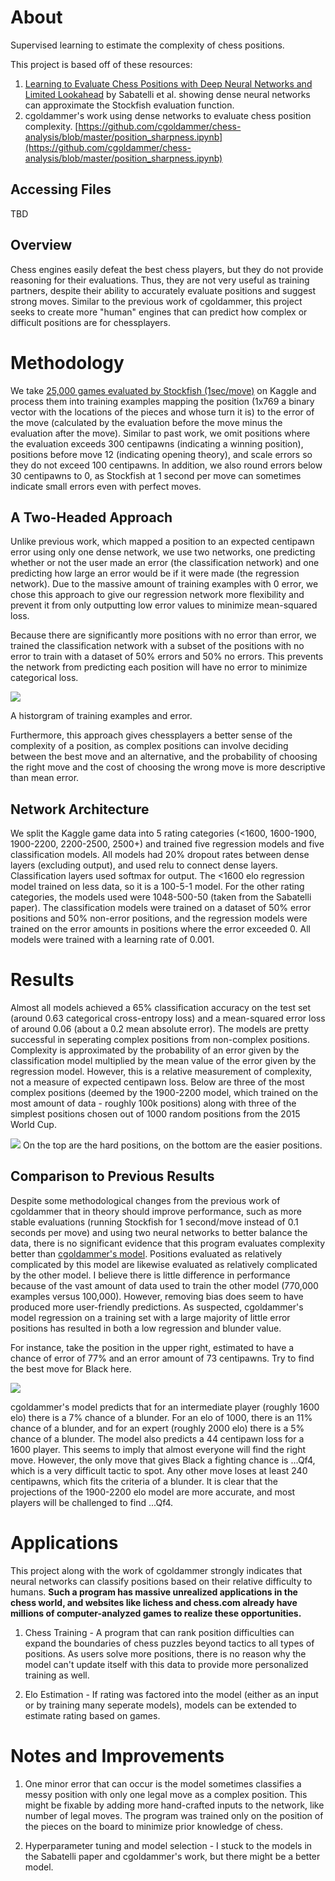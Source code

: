 About
=====
Supervised learning to estimate the complexity of chess positions.

This project is based off of these resources:

1) [Learning to Evaluate Chess Positions with Deep Neural Networks and Limited Lookahead](https://www.ai.rug.nl/~mwiering/GROUP/ARTICLES/ICPRAM_CHESS_DNN_2018.pdf) by Sabatelli et al. showing dense neural networks can approximate the Stockfish evaluation function.
2) cgoldammer's work using dense networks to evaluate chess position complexity. [https://github.com/cgoldammer/chess-analysis/blob/master/position_sharpness.ipynb](https://github.com/cgoldammer/chess-analysis/blob/master/position_sharpness.ipynb)

Accessing Files
-----
TBD

Overview
-----
Chess engines easily defeat the best chess players, but they do not provide reasoning for their evaluations. Thus, they are not very useful as training partners, despite their ability to accurately evaluate positions and suggest strong moves. Similar to the previous work of cgoldammer, this project seeks to create more "human" engines that can predict how complex or difficult positions are for  chessplayers.

Methodology
=====
We take [25,000 games evaluated by Stockfish (1sec/move)](https://www.kaggle.com/c/finding-elo/data) on Kaggle and process them into training examples mapping the position (1x769 a binary vector with the locations of the pieces and whose turn it is) to the error of the move (calculated by the evaluation before the move minus the evaluation after the move). Similar to past work, we omit positions where the evaluation exceeds 300 centipawns (indicating a winning position), positions before move 12 (indicating opening theory), and scale errors so they do not exceed 100 centipawns. In addition, we also round errors below 30 centipawns to 0, as Stockfish at 1 second per move can sometimes indicate small errors even with perfect moves.

A Two-Headed Approach
-----
Unlike previous work, which mapped a position to an expected centipawn error using only one dense network, we use two networks, one predicting whether or not the user made an error (the classification network) and one predicting how large an error would be if it were made (the regression network). Due to the massive amount of training examples with 0 error, we chose this approach to give our regression network more flexibility and prevent it from only outputting low error values to minimize mean-squared loss.

Because there are significantly more positions with no error than error, we trained the classification network with a subset of the positions with no error to train with a dataset of 50% errors and 50% no errors. This prevents the network from predicting each position will have no error to minimize categorical loss.

![](images/30errorbelowcutoff.png)

A historgram of training examples and error.

Furthermore, this approach gives chessplayers a better sense of the complexity of a position, as complex positions can involve deciding between the best move and an alternative, and the probability of choosing the right move and the cost of choosing the wrong move is more descriptive than mean error.

Network Architecture
-----
We split the Kaggle game data into 5 rating categories (<1600, 1600-1900, 1900-2200, 2200-2500, 2500+) and trained five regression models and five classification models. All models had 20% dropout rates between dense layers (excluding output), and used relu to connect dense layers. Classification layers used softmax for output. The <1600 elo regression model trained on less data, so it is a 100-5-1 model. For the other rating categories, the models used were 1048-500-50 (taken from the Sabatelli paper). The classification models were trained on a dataset of 50% error positions and 50% non-error positions, and the regression models were trained on the error amounts in positions where the error exceeded 0. All models were trained with a learning rate of 0.001.

Results
=====
Almost all models achieved a 65% classification accuracy on the test set (around 0.63 categorical cross-entropy loss) and a mean-squared error loss of around 0.06 (about a 0.2 mean absolute error). The models are pretty successful in seperating complex positions from non-complex positions. Complexity is approximated by the probability of an error given by the classification model multiplied by the mean value of the error given by the regression model. However, this is a relative measurement of complexity, not a measure of expected centipawn loss. Below are three of the most complex positions (deemed by the 1900-2200 model, which trained on the most amount of data - roughly 100k positions) along with three of the simplest positions chosen out of 1000 random positions from the 2015 World Cup.

![](images/hardeasypositions.png)
On the top are the hard positions, on the bottom are the easier positions.

Comparison to Previous Results
-----
Despite some methodological changes from the previous work of cgoldammer that in theory should improve performance, such as more stable evaluations (running Stockfish for 1 second/move instead of 0.1 seconds per move) and using two neural networks to better balance the data, there is no significant evidence that this program evaluates complexity better than [cgoldammer's model](https://chessinsights.org/analysis/). Positions evaluated as relatively complicated by this model are likewise evaluated as relatively complicated by the other model. I believe there is little difference in performance because of the vast amount of data used to train the other model (770,000 examples versus 100,000). However, removing bias does seem to have produced more user-friendly predictions. As suspected, cgoldammer's model regression on a training set with a large majority of little error positions has resulted in both a low regression and blunder value.

For instance, take the position in the upper right, estimated to have a chance of error of 77% and an error amount of 73 centipawns. Try to find the best move for Black here.

![](images/chessinsightsblunder.png)

cgoldammer's model predicts that for an intermediate player (roughly 1600 elo) there is a 7% chance of a blunder. For an elo of 1000, there is an 11% chance of a blunder, and for an expert (roughly 2000 elo) there is a 5% chance of a blunder. The model also predicts a 44 centipawn loss for a 1600 player. This seems to imply that almost everyone will find the right move. However, the only move that gives Black a fighting chance is ...Qf4, which is a very difficult tactic to spot. Any other move loses at least 240 centipawns, which fits the criteria of a blunder. It is clear that the projections of the 1900-2200 elo model are more accurate, and most players will be challenged to find ...Qf4.

Applications
=====
This project along with the work of cgoldammer strongly indicates that neural networks can classify positions based on their relative difficulty to humans. **Such a program has massive unrealized applications in the chess world, and websites like lichess and chess.com already have millions of computer-analyzed games to realize these opportunities.**

1) Chess Training - A program that can rank position difficulties can expand the boundaries of chess puzzles beyond tactics to all types of positions. As users solve more positions, there is no reason why the model can't update itself with this data to provide more personalized training as well.

2) Elo Estimation - If rating was factored into the model (either as an input or by training many seperate models), models can be extended to estimate rating based on games.

Notes and Improvements
=====
1) One minor error that can occur is the model sometimes classifies a messy position with only one legal move as a complex position. This might be fixable by adding more hand-crafted inputs to the network, like number of legal moves. The program was trained only on the position of the pieces on the board to minimize prior knowledge of chess.

2) Hyperparameter tuning and model selection - I stuck to the models in the Sabatelli paper and cgoldammer's work, but there might be a better model. 
